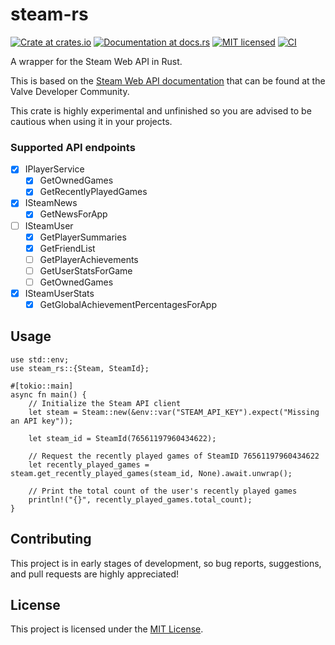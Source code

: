 # steam-rs

[![Crate at crates.io](https://img.shields.io/crates/v/steam-rs.svg)](https://crates.io/crates/steam-rs)
[![Documentation at docs.rs](https://docs.rs/steam-rs/badge.svg)](https://docs.rs/steam-rs)
[![MIT licensed](https://img.shields.io/crates/l/steam-rs.svg)](./LICENSE)
[![CI](https://github.com/garhow/steam-rs/actions/workflows/ci.yml/badge.svg)](https://github.com/garhow/steam-rs/actions/workflows/ci.yml)

A wrapper for the Steam Web API in Rust.

This is based on the [Steam Web API documentation](https://developer.valvesoftware.com/wiki/Steam_Web_API) that can be found at the Valve Developer Community.

This crate is highly experimental and unfinished so you are advised to be cautious when using it in your projects.

### Supported API endpoints
- [x] IPlayerService
  - [x] GetOwnedGames
  - [x] GetRecentlyPlayedGames
- [x] ISteamNews
  - [x] GetNewsForApp
- [ ] ISteamUser
  - [x] GetPlayerSummaries
  - [x] GetFriendList
  - [ ] GetPlayerAchievements
  - [ ] GetUserStatsForGame
  - [ ] GetOwnedGames
- [x] ISteamUserStats
  - [x] GetGlobalAchievementPercentagesForApp

## Usage


```
use std::env;
use steam_rs::{Steam, SteamId};

#[tokio::main]
async fn main() {
    // Initialize the Steam API client
    let steam = Steam::new(&env::var("STEAM_API_KEY").expect("Missing an API key"));
    
    let steam_id = SteamId(76561197960434622);

    // Request the recently played games of SteamID 76561197960434622
    let recently_played_games = steam.get_recently_played_games(steam_id, None).await.unwrap();

    // Print the total count of the user's recently played games
    println!("{}", recently_played_games.total_count);
}
```

## Contributing
This project is in early stages of development, so bug reports, suggestions, and pull requests are highly appreciated!

## License
This project is licensed under the [MIT License](./LICENSE).

